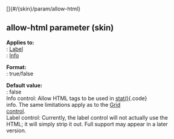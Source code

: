 []{#/{skin}/param/allow-html}    
## allow-html parameter (skin)    
**Applies to:**    
:   [Label](/ref/%7Bskin%7D/control/label)    
:   [Info](/ref/%7Bskin%7D/control/info)    
<!-- -->    
**Format:**    
:   true/false    
<!-- -->    
**Default value:**    
:   false    
Info control: Allow HTML tags to be used in [stat()](/ref/proc/stat){.code}    
info. The same limitations apply as to the [Grid    
control](/ref/%7Bskin%7D/control/grid).    
Label control: Currently, the label control will not actually use the    
HTML; it will simply strip it out. Full support may appear in a later    
version.  